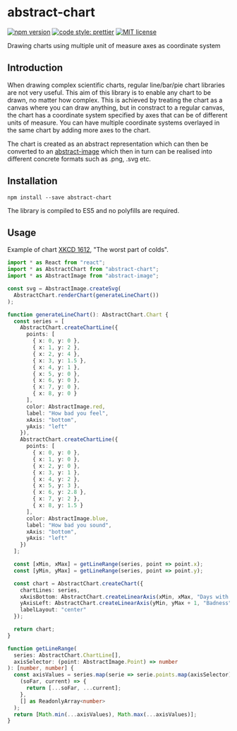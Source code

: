 # abstract-chart

[![npm version][version-image]][version-url]
[![code style: prettier][prettier-image]][prettier-url]
[![MIT license][license-image]][license-url]

Drawing charts using multiple unit of measure axes as coordinate system

## Introduction

When drawing complex scientific charts, regular line/bar/pie chart libraries are not very useful. This aim of this library is to enable any chart to be drawn, no matter how complex. This is achieved by treating the chart as a canvas where you can draw anything, but in constract to a regular canvas, the chart has a coordinate system specified by axes that can be of different units of measure. You can have multiple coordinate systems overlayed in the same chart by adding more axes to the chart.

The chart is created as an abstract representation which can then be converted to an [abstract-image] which then in turn can be realised into different concrete formats such as .png, .svg etc.

## Installation

`npm install --save abstract-chart`

The library is compiled to ES5 and no polyfills are required.

## Usage

Example of chart <a href="https://www.xkcd.com/1612/">XKCD 1612</a>, "The worst part of colds".

```typescript
import * as React from "react";
import * as AbstractChart from "abstract-chart";
import * as AbstractImage from "abstract-image";

const svg = AbstractImage.createSvg(
  AbstractChart.renderChart(generateLineChart())
);

function generateLineChart(): AbstractChart.Chart {
  const series = [
    AbstractChart.createChartLine({
      points: [
        { x: 0, y: 0 },
        { x: 1, y: 2 },
        { x: 2, y: 4 },
        { x: 3, y: 1.5 },
        { x: 4, y: 1 },
        { x: 5, y: 0 },
        { x: 6, y: 0 },
        { x: 7, y: 0 },
        { x: 8, y: 0 }
      ],
      color: AbstractImage.red,
      label: "How bad you feel",
      xAxis: "bottom",
      yAxis: "left"
    }),
    AbstractChart.createChartLine({
      points: [
        { x: 0, y: 0 },
        { x: 1, y: 0 },
        { x: 2, y: 0 },
        { x: 3, y: 1 },
        { x: 4, y: 2 },
        { x: 5, y: 3 },
        { x: 6, y: 2.8 },
        { x: 7, y: 2 },
        { x: 8, y: 1.5 }
      ],
      color: AbstractImage.blue,
      label: "How bad you sound",
      xAxis: "bottom",
      yAxis: "left"
    })
  ];

  const [xMin, xMax] = getLineRange(series, point => point.x);
  const [yMin, yMax] = getLineRange(series, point => point.y);

  const chart = AbstractChart.createChart({
    chartLines: series,
    xAxisBottom: AbstractChart.createLinearAxis(xMin, xMax, "Days with cold"),
    yAxisLeft: AbstractChart.createLinearAxis(yMin, yMax + 1, "Badness"),
    labelLayout: "center"
  });

  return chart;
}

function getLineRange(
  series: AbstractChart.ChartLine[],
  axisSelector: (point: AbstractImage.Point) => number
): [number, number] {
  const axisValues = series.map(serie => serie.points.map(axisSelector)).reduce(
    (soFar, current) => {
      return [...soFar, ...current];
    },
    [] as ReadonlyArray<number>
  );
  return [Math.min(...axisValues), Math.max(...axisValues)];
}
```

[version-image]: https://img.shields.io/npm/v/uom.svg?style=flat
[version-url]: https://www.npmjs.com/package/uom
[license-image]: https://img.shields.io/github/license/dividab/uom.svg?style=flat
[license-url]: https://opensource.org/licenses/MIT
[prettier-image]: https://img.shields.io/badge/code_style-prettier-ff69b4.svg?style=flat
[prettier-url]: https://github.com/prettier/prettier
[abstract-image]: https://www.npmjs.com/package/abstract-image
[uom]: https://www.npmjs.com/package/uom
